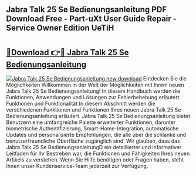 ## Jabra Talk 25 Se Bedienungsanleitung PDF Download Free - Part-uXt User Guide Repair - Service Owner Edition UeTiH

# <h2><a href="http://df4ohs6.blite.top/?on=Jabra+Talk+25+Se+Bedienungsanleitung">🔗Download 👉🔴 Jabra Talk 25 Se Bedienungsanleitung</a></h2>

[![Jabra Talk 25 Se Bedienungsanleitung new download](https://i.imgur.com/lujVjoI.png)](http://df4ohs6.blite.top/?on=Jabra+Talk+25+Se+Bedienungsanleitung)
Entdecken Sie die Möglichkeiten Willkommen in der Welt der Möglichkeiten mit Ihrem neuen Jabra Talk 25 Se Bedienungsanleitung! In diesem Handbuch werden die Funktionen, Anwendungen und Lösungen zur Fehlerbehebung erläutert. Funktionen und Funktionalität In diesem Abschnitt werden die verschiedenen Funktionen und Funktionen Ihres neuen Jabra Talk 25 Se Bedienungsanleitung erläutert. Jabra Talk 25 Se Bedienungsanleitung bietet Benutzern eine umfangreiche Palette erweiterter Funktionen, darunter biometrische Authentifizierung, Smart-Home-Integration, automatische Updates und personalisierte Empfehlungen, die alle über die schlanke und benutzerfreundliche Oberfläche zugänglich sind. Wir glauben, dass das Jabra Talk 25 Se BedienungsanleitungD ein detaillierter und informativer Leitfaden für Ihr Bestreben war, die Funktionen und Fähigkeiten Ihres neuen Artikels zu verstehen. Wenn Sie Hilfe benötigen oder Fragen haben, steht Ihnen unser Kundenservice-Team jederzeit zur Verfügung.
